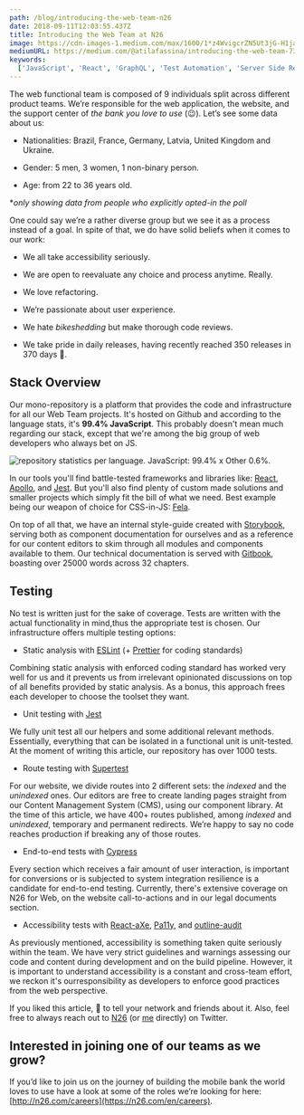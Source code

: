 ```yaml
---
path: /blog/introducing-the-web-team-n26
date: 2018-09-11T12:03:55.437Z
title: Introducing the Web Team at N26
image: https://cdn-images-1.medium.com/max/1600/1*z4WvigcrZN5Ut3jG-H1jaQ.png
mediumURL: https://medium.com/@atilafassina/introducing-the-web-team-738587760c5e
keywords:
  ['JavaScript', 'React', 'GraphQL', 'Test Automation', 'Server Side Rendering']
---
```


The web functional team is composed of 9 individuals split across different product teams. We’re responsible for the web application, the website, and the support center of _the bank you love to use_ (😉). Let’s see some data about us:

- Nationalities: Brazil, France, Germany, Latvia, United Kingdom and Ukraine.

- Gender: 5 men, 3 women, 1 non-binary person.

- Age: from 22 to 36 years old.

\*_only showing data from people who explicitly opted-in the poll_

One could say we’re a rather diverse group but we see it as a process instead of a goal. In spite of that, we do have solid beliefs when it comes to our work:

- We all take accessibility seriously.

- We are open to reevaluate any choice and process anytime. Really.

- We love refactoring.

- We’re passionate about user experience.

- We hate _bikeshedding_ but make thorough code reviews.

- We take pride in daily releases, having recently reached 350 releases in 370 days 🎉.

## Stack Overview

Our mono-repository is a platform that provides the code and infrastructure for all our Web Team projects. It's hosted on Github and according to the language stats, it's **99.4% JavaScript**. This probably doesn't mean much regarding our stack, except that we're among the big group of web developers who always bet on JS.

![repository statistics per language. JavaScript: 99.4% x Other 0.6%.](https://cdn-images-1.medium.com/max/4016/1*saIQvfGala1fKJE7SpM1rQ.png)

In our tools you'll find battle-tested frameworks and libraries like: [React](https://reactjs.org/), [Apollo](https://www.apollographql.com/), and [Jest](https://jestjs.io/). But you'll also find plenty of custom made solutions and smaller projects which simply fit the bill of what we need. Best example being our weapon of choice for CSS-in-JS: [Fela](http://fela.js.org/).

On top of all that, we have an internal style-guide created with [Storybook](https://storybook.js.org/), serving both as component documentation for ourselves and as a reference for our content editors to skim through all modules and components available to them. Our technical documentation is served with [Gitbook](https://www.gitbook.com/), boasting over 25000 words across 32 chapters.

## Testing

No test is written just for the sake of coverage. Tests are written with the actual functionality in mind,thus the appropriate test is chosen. Our infrastructure offers multiple testing options:

- Static analysis with [ESLint](https://eslint.org/) (+ [Prettier](https://prettier.io/) for coding standards)

Combining static analysis with enforced coding standard has worked very well for us and it prevents us from irrelevant opinionated discussions on top of all benefits provided by static analysis. As a bonus, this approach frees each developer to choose the toolset they want.

- Unit testing with [Jest](https://jestjs.io/)

We fully unit test all our helpers and some additional relevant methods. Essentially, everything that can be isolated in a functional unit is unit-tested. At the moment of writing this article, our repository has over 1000 tests.

- Route testing with [Supertest](https://github.com/visionmedia/supertest)

For our website, we divide routes into 2 different sets: the _indexed_ and the _unindexed_ ones. Our editors are free to create landing pages straight from our Content Management System (CMS), using our component library. At the time of this article, we have 400+ routes published, among _indexed_ and _unindexed_, temporary and permanent redirects. We’re happy to say no code reaches production if breaking any of those routes.

- End-to-end tests with [Cypress](https://www.cypress.io/)

Every section which receives a fair amount of user interaction, is important for conversions or is subjected to system integration resilience is a candidate for end-to-end testing. Currently, there's extensive coverage on N26 for Web, on the website call-to-actions and in our legal documents section.

- Accessibility tests with [React-aXe](https://github.com/dequelabs/react-axe), [Pa11y](https://github.com/pa11y/pa11y), and [outline-audit](https://github.com/edenspiekermann/outline-audit)

As previously mentioned, accessibility is something taken quite seriously within the team. We have very strict guidelines and warnings assessing our code and content during development and on the build pipeline. However, it is important to understand accessibility is a constant and cross-team effort, we reckon it's ourresponsibility as developers to enforce good practices from the web perspective.

If you liked this article, 👏 to tell your network and friends about it. Also, feel free to always reach out to [N26](https://twitter.com/N26Careers) (or [me](https://twitter.com/atilafassina) directly) on Twitter.

## Interested in joining one of our teams as we grow?

If you’d like to join us on the journey of building the mobile bank the world loves to use have a look at some of the roles we’re looking for here: [http://n26.com/careers](https://n26.com/en/careers).
